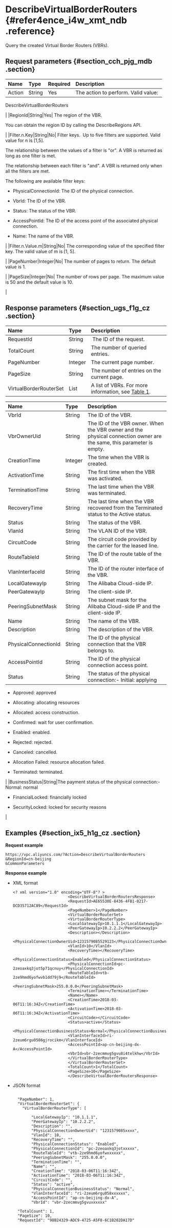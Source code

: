 # DescribeVirtualBorderRouters {#refer4ence_i4w_xmt_ndb .reference}

Query the created Virtual Border Routers \(VBRs\).

## Request parameters {#section_cch_pjg_mdb .section}

|Name|Type|Required|Description|
|:---|:---|:-------|:----------|
|Action|String|Yes| The action to perform. Valid value: 

 DescribeVirtualBorderRouters

 |
|RegionId|String|Yes| The region of the VBR.

 You can obtain the region ID by calling the DescribeRegions API.

 |
|Filter.n.Key|String|No| Filter keys.  Up to five filters are supported. Valid value for n is \[1,5\].

 The relationship between the values of a filter is "or". A VBR is returned as long as one filter is met.

 The relationship between each filter is "and". A VBR is returned only when all the filters are met.

 The following are available filter keys:

-   PhysicalConnectionId: The ID of the physical connection.

-   VbrId: The ID of the VBR.

-   Status: The status of the VBR.

-   AccessPointId: The ID of the access point of the associated physical connection.

-   Name: The name of the VBR.


 |
|Filter.n.Value.m|String|No| The corresponding value of the specified filter key. The valid value of m is \[1, 5\].

 |
|PageNumber|Integer|No| The number of pages to return. The default value is 1.

 |
|PageSize|Integer|No| The number of rows per page. The maximum value is 50 and the default value is 10.

 |

## Response parameters {#section_ugs_f1g_cz .section}

|Name|Type|Description|
|:---|:---|:----------|
|RequestId|String| The ID of the request.|
|TotalCount|String|The number of queried entries.|
|PageNumber|Integer|The current page number.|
|PageSize|String|The number of entries on the current page.|
|VirtualBorderRouterSet|List|A list of VBRs. For more information, see [Table 1](#table_px2_zbt_4db).|

|Name|Type|Description|
|:---|:---|:----------|
|VbrId|String|The ID of the VBR.|
|VbrOwnerUid|String|The ID of the VBR owner. When the VBR owner and the physical connection owner are the same, this parameter is empty.|
|CreationTime|Integer|The time when the VBR is created.|
|ActivationTime|String|The first time when the VBR was activated.|
|TerminationTime|String|The last time when the VBR was terminated.|
|RecoveryTime|String|The last time when the VBR recovered from the Terminated status to the Active status.|
|Status|String|The status of the VBR.|
|VlanId|String|The VLAN ID of the VBR.|
|CircuitCode|String|The circuit code provided by the carrier for the leased line.|
|RouteTableId|String|The ID of the route table of the VBR.|
|VlanInterfaceId|String|The ID of the router interface of the VBR.|
|LocalGatewayIp|String|The Alibaba Cloud-side IP.|
|PeerGatewayIp|String|The client-side IP.|
|PeeringSubnetMask|String|The subnet mask for the Alibaba Cloud-side IP and the client-side IP.|
|Name|String|The name of the VBR.|
|Description|String|The description of the VBR.|
|PhysicalConnectionId|String|The ID of the physical connection that the VBR belongs to.|
|AccessPointId|String|The ID of the physical connection access point.|
|Status|String|The status of the physical connection:-   Initial: applying

-   Approved: approved

-   Allocating: allocating resources

-   Allocated: access construction.

-   Confirmed: wait for user confirmation.

-   Enabled: enabled.

-   Rejected: rejected.

-   Canceled: cancelled.

-   Allocation Failed: resource allocation failed.

-   Terminated: terminated.


|
|BusinessStatus|String|The payment status of the physical connection:-   Normal: normal

-   FinancialLocked: financially locked

-   SecurityLocked: locked for security reasons


|

## Examples {#section_ix5_h1g_cz .section}

**Request example**

``` {#createVPCpub}
https://vpc.aliyuncs.com/?Action=DescribeVirtualBorderRouters
&RegionId=cn-beijing
&CommonParameters
```

**Response example**

-   XML format

    ```
    <? xml version="1.0" encoding="UTF-8"? >
                            <DescribeVirtualBorderRoutersResponse>
                            <RequestId>AE65530E-8436-4FB1-8217-DCD35712AC89</RequestId>
                            <PageNumber>1</PageNumber>
                            <VirtualBorderRouterSet>
                            <VirtualBorderRouterType>
                            <LocalGatewayIp>10.1.1.1</LocalGatewayIp>
                            <PeerGatewayIp>10.2.2.2</PeerGatewayIp>
                            <Description></Description>
                            <PhysicalConnectionOwnerUid>1231579085529123</PhysicalConnectionOwnerUid>
                            <VlanId>10</VlanId>
                            <RecoveryTime></RecoveryTime>
                            <PhysicalConnectionStatus>Enabled</PhysicalConnectionStatus>
                            <PhysicalConnectionId>pc-2zeoaxkq3jot5p71qcnuy</PhysicalConnectionId>
                            <RouteTableId>vtb-2ze9hmd6yofwvb1dd79j9</RouteTableId>
                            <PeeringSubnetMask>255.0.0.0</PeeringSubnetMask>
                            <TerminationTime></TerminationTime>
                            <Name></Name>
                            <CreationTime>2018-03-06T11:16:34Z</CreationTime>
                            <ActivationTime>2018-03-06T11:16:34Z</ActivationTime>
                            <CircuitCode></CircuitCode>
                            <Status>active</Status>
                            <PhysicalConnectionBusinessStatus>Normal</PhysicalConnectionBusinessStatus>
                            <VlanInterfaceId>ri-2zeum6rgu0586gjrocikm</VlanInterfaceId>
                            <AccessPointId>ap-cn-beijing-dx-A</AccessPointId>
                            <VbrId>vbr-2zecmmvg5gvu8i4telkhw</VbrId>
                            </VirtualBorderRouterType>
                            </VirtualBorderRouterSet>
                            <TotalCount>1</TotalCount>
                            <PageSize>10</PageSize>
                            </DescribeVirtualBorderRoutersResponse>
    ```

-   JSON format

    ```
    
      "PageNumber": 1,
      "VirtualBorderRouterSet": {
        "VirtualBorderRouterType": [
          
            "LocalGatewayIp": "10.1.1.1",
            "PeerGatewayIp": "10.2.2.2",
            "Description": "",
            "PhysicalConnectionOwnerUid": "1231579085xxxx",
            "VlanId": 10,
            "RecoveryTime": "",
            "PhysicalConnectionStatus": "Enabled",
            "PhysicalConnectionId": "pc-2zeoaxkq3jotxxxxx",
            "RouteTableId": "vtb-2ze9hmd6yofwxxxxxx",
            "PeeringSubnetMask": "255.0.0.0",
            "TerminationTime": "",
            "Name": "",
            "CreationTime": "2018-03-06T11:16:34Z",
            "ActivationTime": "2018-03-06T11:16:34Z",
            "CircuitCode": "",
            "Status": "active",
            "PhysicalConnectionBusinessStatus": "Normal",
            "VlanInterfaceId": "ri-2zeum6rgu058xxxxxx",
            "AccessPointId": "ap-cn-beijing-dx-A",
            "VbrId": "vbr-2zecmmvg5gvuxxxxxx"
          
      "TotalCount": 1,
      "PageSize": 10,
      "RequestId": "98B24329-ADC9-4725-A5F8-6C1B282DA17D"
    
    ```


